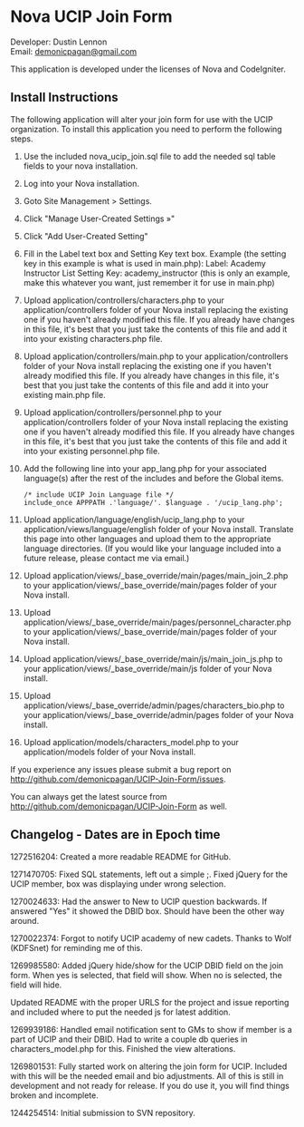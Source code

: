 Nova UCIP Join Form
===================
Developer: Dustin Lennon<br />
Email: <demonicpagan@gmail.com>

This application is developed under the licenses of Nova and CodeIgniter.

Install Instructions
--------------------
The following application will alter your join form for use with the UCIP organization. To install this
application you need to perform the following steps.

1. Use the included nova_ucip_join.sql file to add the needed sql table fields to your nova installation.

2. Log into your Nova installation.

3. Goto Site Management > Settings.

4. Click "Manage User-Created Settings &raquo;"

5. Click "Add User-Created Setting"

6. Fill in the Label text box and Setting Key text box.
   Example (the setting key in this example is what is used in main.php):
     Label: Academy Instructor List
	 Setting Key: academy_instructor (this is only an example, make this whatever you want, just remember it for
	 use in main.php)

7. Upload application/controllers/characters.php to your application/controllers folder of your Nova install 
replacing the existing one if you haven't already modified this file. If you already have changes in this file, 
it's best that you just take the contents of this file and add it into your existing characters.php file.

8. Upload application/controllers/main.php to your application/controllers folder of your Nova install replacing 
the existing one if you haven't already modified this file. If you already have changes in this file, it's best 
that you just take the contents of this file and add it into your existing main.php file.

9. Upload application/controllers/personnel.php to your application/controllers folder of your Nova install replacing 
the existing one if you haven't already modified this file. If you already have changes in this file, it's best 
that you just take the contents of this file and add it into your existing personnel.php file.

10. Add the following line into your app_lang.php for your associated language(s) after the rest of the includes 
and before the Global items.

	`/* include UCIP Join Language file */`<br />
	`include_once APPPATH .'language/'. $language . '/ucip_lang.php';`

11. Upload application/language/english/ucip_lang.php to your 
application/views/language/english folder of your Nova install. Translate this page into other languages and upload
them to the appropriate language directories. (If you would like your language included into a future release, 
please contact me via email.)

12. Upload application/views/_base_override/main/pages/main_join_2.php to your
application/views/_base_override/main/pages folder of your Nova install.

13. Upload application/views/_base_override/main/pages/personnel_character.php to your
application/views/_base_override/main/pages folder of your Nova install.

14. Upload application/views/_base_override/main/js/main_join_js.php to your
application/views/_base_override/main/js folder of your Nova install.

15. Upload application/views/_base_override/admin/pages/characters_bio.php to your
application/views/_base_override/admin/pages folder of your Nova install.

16. Upload application/models/characters_model.php to your application/models folder of your Nova install.

If you experience any issues please submit a bug report on <http://github.com/demonicpagan/UCIP-Join-Form/issues>.

You can always get the latest source from <http://github.com/demonicpagan/UCIP-Join-Form> as well.

Changelog - Dates are in Epoch time
-----------------------------------
1272516204: Created a more readable README for GitHub.

1271470705: Fixed SQL statements, left out a simple ;. Fixed jQuery for the UCIP member, box was displaying under
wrong selection.

1270024633: Had the answer to New to UCIP question backwards. If answered "Yes" it showed the DBID box. Should have
been the other way around.

1270022374: Forgot to notify UCIP academy of new cadets. Thanks to Wolf (KDFSnet) for reminding me of this.

1269985580: Added jQuery hide/show for the UCIP DBID field on the join form. When yes is selected, that field will
show. When no is selected, the field will hide.

Updated README with the proper URLS for the project and issue reporting and included where to put the 
needed js for latest addition.

1269939186: Handled email notification sent to GMs to show if member is a part of UCIP and their DBID. Had to write
a couple db queries in characters_model.php for this. Finished the view alterations.

1269801531: Fully started work on altering the join form for UCIP. Included with this will be the needed email and
bio adjustments. All of this is still in development and not ready for release. If you do use it, you
will find things broken and incomplete.

1244254514: Initial submission to SVN repository.
